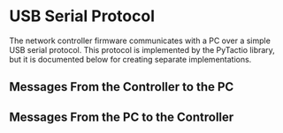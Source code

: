USB Serial Protocol
===================

The network controller firmware communicates with a PC over a simple USB serial protocol. This protocol is implemented by the PyTactio library, but it is documented below for creating separate implementations.

Messages From the Controller to the PC
--------------------------------------

Messages From the PC to the Controller
--------------------------------------
